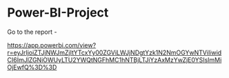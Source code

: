# Power-BI-Project
Go to the report - 

https://app.powerbi.com/view?r=eyJrIjoiZTJjNWJmZjItYTcxYy00ZGViLWJjNDgtYzk1N2NmOGYwNTViIiwidCI6ImJlZGNiOWUyLTU2YWQtNGFhMC1hNTBjLTJiYzAxMzYwZjE0YSIsImMiOjEwfQ%3D%3D
